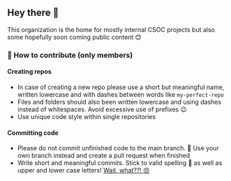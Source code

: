 ## Hey there :wave:

This organization is the home for mostly internal CSOC projects but also some hopefully soon coming public content :blush:

### :pushpin: How to contribute (only members)

#### Creating repos

- In case of creating a new repo please use a short but meaningful name, written lowercase and with dashes between words like `my-perfect-repo`
- Files and folders should also been written lowercase and using dashes instead of whitespaces. Avoid excessive use of prefixes :wink:
- Use unique code style within single repositories

#### Committing code

- Please do not commit unfinished code to the main branch. :no_entry_sign: Use your own branch instead and create a pull request when finished
- Write short and meaningful commits. Stick to valid spelling :notebook: as well as upper and lower case letters! [Wait, what??! :angry:](https://cbea.ms/git-commit/?utm_source=pocket_mylist)